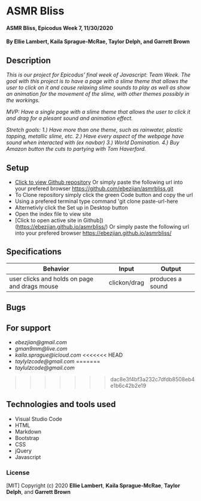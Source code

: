 # **ASMR Bliss**

#### ASMR Bliss, Epicodus Week 7, 11/30/2020

#### **By Ellie Lambert**, **Kaila Sprague-McRae**, **Taylor Delph**, and **Garrett Brown**

## Description

_This is our project for Epicodus' final week of Javascript: Team Week. The goal with this project is to have a page with a slime theme that allows the user to click on it and cause relaxing slime sounds to play as well as show an animation for the movement of the slime, with other themes possibly in the workings._

_MVP: Have a single page with a slime theme that allows the user to click it and drag for a plesant sound and animation effect._

_Stretch goals:_
_1.) Have more than one theme, such as rainwater, plastic tapping, metallic slime, etc._
_2.) Have every aspect of the webpage have sound when interacted with (ex navbar)_
_3.) World Domination._
_4.) Buy Amazon button the cuts to partying with Tom Haverford._

## Setup

- [Click to view Github repository](https://github.com/ebezjian/asmrbliss.git) Or simply paste the following url into your prefered browser https://github.com/ebezjian/asmrbliss.git
- To Clone repository simply click the green Code button and copy the url
- Using a prefered terminal type command 'git clone paste-url-here
- Alternetivly click the Set up in Desktop button
- Open the index file to view site
- [Click to open active site in Github]) (https://ebezjian.github.io/asmrbliss/) Or simply paste the following url into your prefered browser https://ebezjian.github.io/asmrbliss/

## Specifications

| Behavior                                      | Input        | Output           |
| --------------------------------------------- | ------------ | ---------------- |
| user clicks and holds on page and drags mouse | clickon/drag | produces a sound |

## Bugs

## For support

- _ebezjian@gmail.com_
- _gman9mm@live.com_
- _kaila.sprague@icloud.com_
<<<<<<< HEAD
- _taylylzcode@gmail.com_
=======
- _taylulzcode@gmail.com_
>>>>>>> dac8e3f4bf3a232c7dfdb8508eb4e1b6c42b2e19

## Technologies and tools used

- Visual Studio Code
- HTML
- Markdown
- Bootstrap
- CSS
- jQuery
- Javascript

### License

[MIT] Copyright (c) 2020 **Ellie Lambert**, **Kaila Sprague-McRae**, **Taylor Delph**, and **Garrett Brown**
